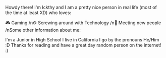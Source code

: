 Howdy there! I'm Ickthy and I am a pretty nice person in real life (most of the time at least XD) who loves:

🎮 Gaming
/n⚙ Screwing around with Technology
/n🤝 Meeting new people
/nSome other information about me:

I'm a Junior in High School
I live in California
I go by the pronouns He/Him :D
Thanks for reading and have a great day random person on the internet! :)
